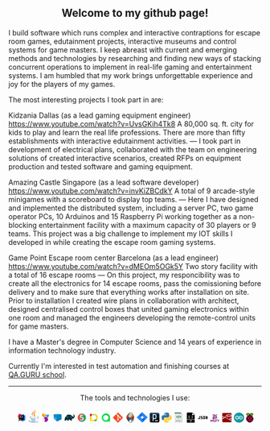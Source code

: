 <h2 align="center">Welcome to my github page!</h2>

I build software which runs complex and interactive contraptions for escape room games, edutainment projects, interactive museums and control systems for game masters. I keep abreast with current and emerging methods and technologies by researching and finding new ways of stacking concurrent operations to implement in real-life gaming and entertainment systems. I am humbled that my work brings unforgettable experience and joy for the players of my games.

The most interesting projects I took part in are: 

Kidzania Dallas (as a lead gaming equipment engineer)
https://www.youtube.com/watch?v=UvsGKih4Tk8
A 80,000 sq. ft. city for kids to play and learn the real life professions. There are more than fifty establishments with interactive edutainment activities. 
— I took part in development of electrical plans, collaborated with the team on engineering solutions of created interactive scenarios, created RFPs on equipment production and tested software and gaming equipment.

Amazing Castle Singapore (as a lead software developer)
https://www.youtube.com/watch?v=invKiZBCdkY
A total of 9 arcade-style minigames with a scoreboard to display top teams. 
— Here I have designed and implemented the distributed system, including a server PC, two game operator PCs, 10 Arduinos and 15 Raspberry Pi working together as a non-blocking entertainment facility with a maximum capacity of 30 players or 9 teams. This project was a big challenge to implement my IOT skills I developed in while creating the escape room gaming systems.

Game Point Escape room center Barcelona (as a lead engineer)
https://www.youtube.com/watch?v=dMEOm5OGk5Y
Two story facility with a total of 16 escape rooms
— On this project, my responcibility was to create all the electronics for 14 escape rooms, pass the comissioning before delivery and to make sure that everything works after installation on site. Prior to installation I created wire plans in collaboration with architect, designed centralised control boxes that united gaming electronics within one room and managed the engineers developing the remote-control units for game masters.

I have a Master's degree in Computer Science and 14 years of experience in information technology industry.

Currently I'm interested in test automation and finishing courses at [QA.GURU school](https://qa.guru).
___
<p  align="center">The tools and technologies I use:</p>
<p  align="center">
<img width="4%" title="IntelliJ IDEA" src="img/logo/IDEA-logo.svg">
<img width="4%" title="Java" src="img/logo/java-logo.svg">
<img width="4%" title="Selenide" src="img/logo/selenide-logo.svg">
<img width="4%" title="Selenoid" src="img/logo/selenoid-logo.svg">
<img width="4%" title="Gradle" src="img/logo/gradle-logo.svg ">
<img width="4%" title="JUnit5" src="img/logo/junit5-logo.svg">
<img width="4%" title="Allure Report" src="img/logo/allure-Report-logo.svg">
<img width="4%" title="Allure TestOps" src="img/logo/allure-ee-logo.svg">
<img width="4%" title="Github" src="img/logo/git-logo.svg">
<img width="4%" title="Jenkins" src="img/logo/jenkins-logo.svg">
<img width="4%" title="Jira" src="img/logo/jira-logo.svg">
<img width="4%" title="Telegram" src="img/logo/Processing.svg">
<img width="4%" title="Telegram" src="img/logo/Python.svg">
<img width="4%" title="Telegram" src="img/logo/html.svg">
<img width="4%" title="Telegram" src="img/logo/javascript.svg">
<img width="4%" title="Telegram" src="img/logo/json.svg">
<img width="4%" title="Telegram" src="img/logo/mqtt-ver.svg">
<img width="4%" title="Telegram" src="img/logo/node-red-icon.svg">
<img width="4%" title="Telegram" src="img/logo/arduino-1.svg">
<img width="3%" title="Telegram" src="img/logo/raspberry-pi.svg">

</p>
